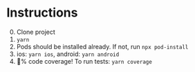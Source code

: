 # Instructions

0. Clone project
1. `yarn`
2. Pods should be installed already. If not, run `npx pod-install`
3. ios: `yarn ios`, android: `yarn android`
4. 💯% code coverage! To run tests: `yarn coverage`

